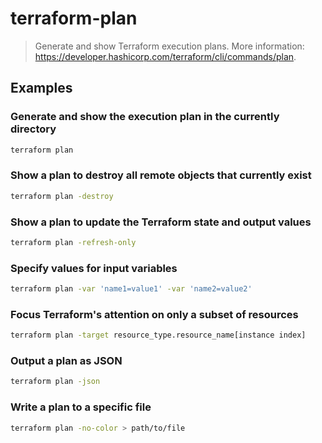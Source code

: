 # terraform-plan

> Generate and show Terraform execution plans. More information: <https://developer.hashicorp.com/terraform/cli/commands/plan>.

## Examples

### Generate and show the execution plan in the currently directory

```bash
terraform plan
```

### Show a plan to destroy all remote objects that currently exist

```bash
terraform plan -destroy
```

### Show a plan to update the Terraform state and output values

```bash
terraform plan -refresh-only
```

### Specify values for input variables

```bash
terraform plan -var 'name1=value1' -var 'name2=value2'
```

### Focus Terraform's attention on only a subset of resources

```bash
terraform plan -target resource_type.resource_name[instance index]
```

### Output a plan as JSON

```bash
terraform plan -json
```

### Write a plan to a specific file

```bash
terraform plan -no-color > path/to/file
```
